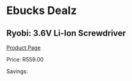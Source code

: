 
# Ebucks Dealz
## Ryobi: 3.6V Li-Ion Screwdriver
[Product Page](https://www.ebucks.com/web/shop/productSelected.do?prodId=341093854&catId=370101825)

Price: R559.00

Savings: 


	